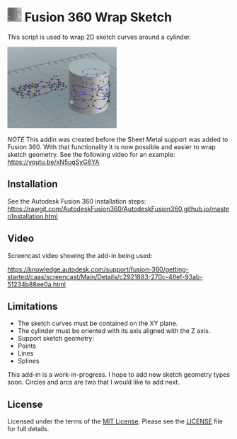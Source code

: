 # ![Fusion360WrapSketch](./Resources/Fusion360WrapSketch/32x32.png) Fusion 360 Wrap Sketch

This script is used to wrap 2D sketch curves around a cylinder.

![Image of Fusion360WrapSketch](./Toolclip/Fusion360WrapSketch.png)

*NOTE* This addin was created before the Sheet Metal support was added to Fusion 360.  With that functionality it is now possible and easier to wrap sketch geometry.  See the following video for an example: https://youtu.be/xN5uqSyG6YA

## Installation

See the Autodesk Fusion 360 installation steps: https://rawgit.com/AutodeskFusion360/AutodeskFusion360.github.io/master/Installation.html

## Video

Screencast video showing the add-in being used:

https://knowledge.autodesk.com/support/fusion-360/getting-started/caas/screencast/Main/Details/c2921883-270c-48ef-93ab-51234b88ee0a.html

## Limitations

- The sketch curves must be contained on the XY plane.
- The cylinder must be oriented with its axis aligned with the Z axis.
- Support sketch geometry:
 - Points
 - Lines
 - Splines

This add-in is a work-in-progress.  I hope to add new sketch geometry types soon.  Circles and arcs are two that I would like to add next.

## License

Licensed under the terms of the [MIT License](http://opensource.org/licenses/MIT). Please see the [LICENSE](https://github.com/hanskellner/Fusion360WrapSketch/blob/master/LICENSE.md) file for full details.
